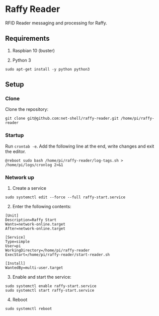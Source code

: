# Raffy Reader

RFID Reader messaging and processing for Raffy.

## Requirements

1. Raspbian 10 (buster)

2. Python 3

`sudo apt-get install -y python python3`

## Setup

### Clone

Clone the repository:

`git clone git@github.com:net-shell/raffy-reader.git /home/pi/raffy-reader`

### Startup

Run `crontab -e`. Add the following line at the end, write changes and exit the editor.

`@reboot sudo bash /home/pi/raffy-reader/log-tags.sh > /home/pi/logs/cronlog 2>&1`

### Network up

1. Create a service

`sudo systemctl edit --force --full raffy-start.service`

2. Enter the following contents:
```
[Unit]
Description=Raffy Start
Wants=network-online.target
After=network-online.target

[Service]
Type=simple
User=pi
WorkingDirectory=/home/pi/raffy-reader
ExecStart=/home/pi/raffy-reader/start-reader.sh

[Install]
WantedBy=multi-user.target
```

3. Enable and start the service:
```
sudo systemctl enable raffy-start.service
sudo systemctl start raffy-start.service
```

4. Reboot

`sudo systemctl reboot`
